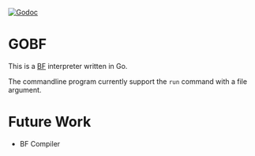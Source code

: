 [![Godoc](https://godoc.org/github.com/linux4life798/gobf?status.png)](https://godoc.org/github.com/linux4life798/gobf)

# GOBF
This is a [BF][wikipedia-bf] interpreter written in Go.

The commandline program currently support the `run` command with a file
argument.

# Future Work
* BF Compiler

[wikipedia-bf]: https://en.wikipedia.org/wiki/Brainfuck